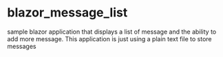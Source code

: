 # blazor_message_list
sample blazor application that displays a list of message and the ability to add more message. This application is just using a plain text file to store messages
